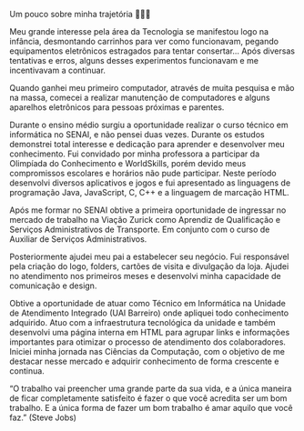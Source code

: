 Um pouco sobre minha trajetória 🧑🏻‍💻

Meu grande interesse pela área da Tecnologia se manifestou logo na infância, desmontando carrinhos para ver como funcionavam, pegando equipamentos eletrônicos estragados para tentar consertar... Após diversas tentativas e erros, alguns desses experimentos funcionavam e me incentivavam a continuar.

Quando ganhei meu primeiro computador, através de muita pesquisa e mão na massa, comecei a realizar manutenção de computadores e alguns aparelhos eletrônicos para pessoas próximas e parentes.

Durante o ensino médio surgiu a oportunidade realizar o curso técnico em informática no SENAI, e não pensei duas vezes. Durante os estudos demonstrei total interesse e dedicação para aprender e desenvolver meu conhecimento. Fui convidado por minha professora a participar da Olimpíada do Conhecimento e WorldSkills, porém devido meus compromissos escolares e horários não pude participar. Neste período desenvolvi diversos aplicativos e jogos e fui apresentado as linguagens de programação Java, JavaScript, C, C++ e a linguagem de marcação HTML.

Após me formar no SENAI obtive a primeira oportunidade de ingressar no mercado de trabalho na Viação Zurick como Aprendiz de Qualificação e Serviços Administrativos de Transporte. Em conjunto com o curso de Auxiliar de Serviços Administrativos.

Posteriormente ajudei meu pai a estabelecer seu negócio. Fui responsável pela criação do logo, folders, cartões de visita e divulgação da loja. Ajudei no atendimento nos primeiros meses e desenvolvi minha capacidade de comunicação e design.

Obtive a oportunidade de atuar como Técnico em Informática na Unidade de Atendimento Integrado (UAI Barreiro) onde apliquei todo conhecimento adquirido. Atuo com a infraestrutura tecnológica da unidade e também desenvolvi uma página interna em HTML para agrupar links e informações importantes para otimizar o processo de atendimento dos colaboradores.
Iniciei minha jornada nas Ciências da Computação, com o objetivo de me destacar nesse mercado e adquirir conhecimento de forma crescente e continua.

“O trabalho vai preencher uma grande parte da sua vida, e a única maneira de ficar completamente satisfeito é fazer o que você acredita ser um bom trabalho. E a única forma de fazer um bom trabalho é amar aquilo que você faz.”
(Steve Jobs)

